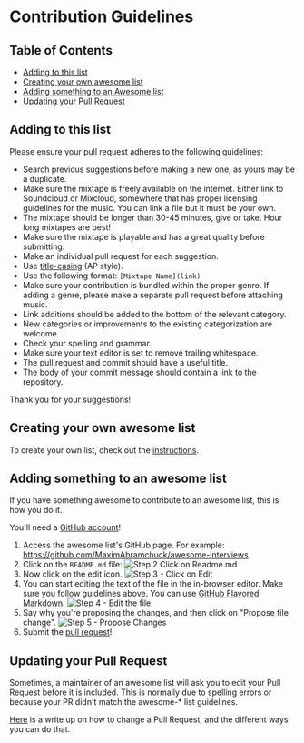 # Contribution Guidelines

## Table of Contents

- [Adding to this list](#adding-to-this-list)
- [Creating your own awesome list](#creating-your-own-awesome-list)
- [Adding something to an Awesome list](#adding-something-to-an-awesome-list)
- [Updating your Pull Request](#updating-your-pull-request)

## Adding to this list

Please ensure your pull request adheres to the following guidelines:

- Search previous suggestions before making a new one, as yours may be a
  duplicate.
- Make sure the mixtape is freely available on the internet. Either link to
  Soundcloud or Mixcloud, somewhere that has proper licensing guidelines for the
  music. You can link a file but it must be your own.
- The mixtape should be longer than 30-45 minutes, give or take. Hour long
  mixtapes are best!
- Make sure the mixtape is playable and has a great quality before submitting.
- Make an individual pull request for each suggestion.
- Use [title-casing](http://titlecapitalization.com) (AP style).
- Use the following format: `[Mixtape Name](link)`
- Make sure your contribution is bundled within the proper genre. If adding a
  genre, please make a separate pull request before attaching music.
- Link additions should be added to the bottom of the relevant category.
- New categories or improvements to the existing categorization are welcome.
- Check your spelling and grammar.
- Make sure your text editor is set to remove trailing whitespace.
- The pull request and commit should have a useful title.
- The body of your commit message should contain a link to the repository.

Thank you for your suggestions!

## Creating your own awesome list

To create your own list, check out the [instructions](create-list.md).

## Adding something to an awesome list

If you have something awesome to contribute to an awesome list, this is how you do it.

You'll need a [GitHub account](https://github.com/join)!

1. Access the awesome list's GitHub page. For example: https://github.com/MaximAbramchuck/awesome-interviews
2. Click on the `README.md` file: ![Step 2 Click on Readme.md](https://leto34g.storage.yandex.net/rdisk/8948449e1d73cd0dcfef07f186b7a36e2f7f20d96790c13e852332d0463f7bfb/inf/7e5phO26eyQewxB0SXXAytng0o1HQ9hHVNdV9di4FeXYEPGQzRqXznc9UrAF_Rah2Ux7fSJqVWwPgOLkbBKExA==?uid=0&filename=2015-11-28%2013-28-41%20MaximAbramchuck%20awesome-interviews.png&disposition=inline&hash=&limit=0&content_type=image%2Fpng&tknv=v2&rtoken=7cb5689a2bde8e7a302bcb7c55b41c7c&force_default=no&ycrid=na-f270d9f138679e558b06ec1ec93034d7-downloader10e)
3. Now click on the edit icon. ![Step 3 - Click on Edit](https://leto29d.storage.yandex.net/rdisk/05fa06697433943f9203b0653fb0c800f8bf15690ba4d2e8efcd435dc3b8934b/inf/KIRmm9wzFRC95NHeDkZNaNHvzSktU7_HosUvbdi0WdjOVYACD2iNhCZLoJuOXyUo2ykJrzKiBnSlkBRWi1FQIQ==?uid=0&filename=2015-11-28%2013-29-56%20awesome-interviews%20README.md%20at%20master%20%C2%B7%20MaximAbramchuck%20awesome-interviews.png&disposition=inline&hash=&limit=0&content_type=image%2Fpng&tknv=v2&rtoken=7cb5689a2bde8e7a302bcb7c55b41c7c&force_default=no&ycrid=na-2c689dfbfd6867ddba96f0b10b4ba3bf-downloader10e)
4. You can start editing the text of the file in the in-browser editor. Make sure you follow guidelines above. You can use [GitHub Flavored Markdown](https://help.github.com/articles/github-flavored-markdown/). ![Step 4 - Edit the file](https://leto2f.storage.yandex.net/rdisk/0101ae04ba3a6d2e36f8fec8fd66929bce822ac477828c9d9af97e9fbf24b4cb/inf/n_E0tlZ5u0HYaW2S1k6W1nTYNnR-DKS78m3QtdFbkTzcjSj0Y-rzN10vrGMs85gbrez8mFR3TRJcMWTuPN3F-A==?uid=0&filename=2015-11-28%2013-31-20%20Editing%20awesome-interviews%20README.md%20at%20master%20%C2%B7%20MaximAbramchuck%20awesome-interviews.png&disposition=inline&hash=&limit=0&content_type=image%2Fpng&tknv=v2&rtoken=7cb5689a2bde8e7a302bcb7c55b41c7c&force_default=no&ycrid=na-0c11edf2ab8448c3bc9b221e3139c857-downloader10e)
5. Say why you're proposing the changes, and then click on "Propose file change". ![Step 5 - Propose Changes](https://leto30e.storage.yandex.net/rdisk/4ed220e31e45076c75274f6e428bfc577638d13ed51d781ee6911b9febd3d7c6/inf/oj_OaawPZ0980PXZqNTB5mTW3H7w2j9sPvnFUGsN6VvM69LS7jLsXgxNyyWJqGmJ5y4JYyO9LZSNkjyNEeYrEA==?uid=0&filename=2015-11-28%2013-31-59%20Editing%20awesome-interviews%20README.md%20at%20master%20%C2%B7%20MaximAbramchuck%20awesome-interviews.png&disposition=inline&hash=&limit=0&content_type=image%2Fpng&tknv=v2&rtoken=7cb5689a2bde8e7a302bcb7c55b41c7c&force_default=no&ycrid=na-7239d00ed9e5460b3946af9c615345f3-downloader10e)
6. Submit the [pull request](https://help.github.com/articles/using-pull-requests/)!

## Updating your Pull Request

Sometimes, a maintainer of an awesome list will ask you to edit your Pull Request before it is included. This is normally due to spelling errors or because your PR didn't match the awesome-* list guidelines.

[Here](https://github.com/RichardLitt/docs/blob/master/amending-a-commit-guide.md) is a write up on how to change a Pull Request, and the different ways you can do that.
